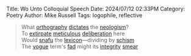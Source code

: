 Title: Wo Unto Colloquial Speech
Date: 2024/07/12 02:33PM
Category: Poetry
Author: Mike Russell
Tags: logophile, reflective

> What [orthography](https://www.merriam-webster.com/dictionary/orthography) [dictates](https://www.merriam-webster.com/dictionary/dictates) the [neologism](https://www.merriam-webster.com/dictionary/neologism)?<br>
> To [extirpate](https://www.merriam-webster.com/dictionary/extirpate) [meticulous](https://www.merriam-webster.com/dictionary/meticulous) [deliberation](https://www.merriam-webster.com/dictionary/deliberation) here<br>
> Would [snafu](https://www.merriam-webster.com/dictionary/snafu) the [lexicon](https://www.merriam-webster.com/dictionary/lexicon)—dividing by [schism](https://www.merriam-webster.com/dictionary/schism)<br>
> The [vogue](https://www.merriam-webster.com/dictionary/vogue) term's [fad](https://www.merriam-webster.com/dictionary/fad) might its [integrity](https://www.merriam-webster.com/dictionary/integrity) [smear](https://www.merriam-webster.com/dictionary/smear)